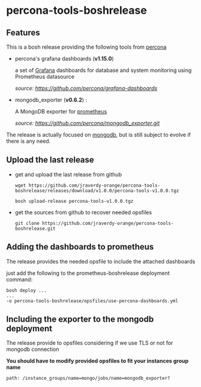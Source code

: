 # percona-tools-boshrelease



## Features

This is a bosh release providing the following tools from [percona](https://www.percona.com/)

* percona's grafana dashboards (**v1.15.0**)

  a set of [Grafana](https://grafana.com/) dashboards for database and system monitoring using Prometheus datasource

  *source: https://github.com/percona/grafana-dashboards*

* mongodb_exporter (**v0.6.2**) :

  A MongoDB exporter for [prometheus](https://prometheus.io/)

  *source: https://github.com/percona/mongodb_exporter.git*

The release is actually focused on [mongodb](https://www.mongodb.com), but is still subject to evolve if there is any need. 



## Upload the last release

* get and upload the last release from github

  ```shell
  wget https://github.com/jraverdy-orange/percona-tools-boshrelease/releases/download/v1.0.0/percona-tools-v1.0.0.tgz
  
  bosh upload-release percona-tools-v1.0.0.tgz
  ```

  

* get the sources from github to recover needed opsfiles

  ```shell
  git clone https://github.com/jraverdy-orange/percona-tools-boshrelease.git
  ```

  

## Adding the dashboards to prometheus

The release provides the needed opsfile to include the attached dashboards

just add the following to the prometheus-boshrelease deployment command:

```shell
bosh deploy ... 
...
-o percona-tools-boshrelease/opsfiles/use-percona-dashboards.yml 
```



## Including the exporter to the mongodb deployment

The release provide to opsfiles considering if we use TLS or not for mongodb connection

**You should have to modify provided opsfiles to fit your instances group name**

```
path: /instance_groups/name=mongo/jobs/name=mongodb_exporter?
```


